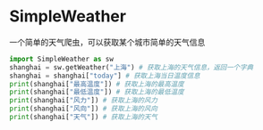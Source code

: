 # SimpleWeather
一个简单的天气爬虫，可以获取某个城市简单的天气信息<br>
```Python
import SimpleWeather as sw
shanghai = sw.getWeather("上海") # 获取上海的天气信息，返回一个字典
shanghai = shanghai["today"] # 获取上海当日温度信息
print(shanghai["最高温度"]) # 获取上海的最高温度
print(shanghai["最低温度"]) # 获取上海的最低温度
print(shanghai["风力"]) # 获取上海的风力
print(shanghai["风向"]) # 获取上海的风向
print(shanghai["天气"]) # 获取上海的天气
```